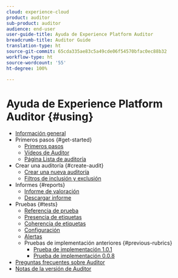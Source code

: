 ```yaml
---
cloud: experience-cloud
product: auditor
sub-product: auditor
audience: end-user
user-guide-title: Ayuda de Experience Platform Auditor
breadcrumb-title: Auditor Guide
translation-type: ht
source-git-commit: 65cda335ae83c5a49cde06f54570bfac0ec88b32
workflow-type: ht
source-wordcount: '55'
ht-degree: 100%

---
```



# Ayuda de Experience Platform Auditor {#using}

+ [Información general](overview.md)
+ Primeros pasos {#get-started}
   + [Primeros pasos](get-started/getting-started.md)
   + [Vídeos de Auditor](get-started/videos.md)
   + [Página Lista de auditoría](get-started/audit-list.md)
+ Crear una auditoría {#create-audit}
   + [Crear una nueva auditoría](create-audit/create-new-audit.md)
   + [Filtros de inclusión y exclusión](create-audit/filters.md)
+ Informes {#reports}
   + [Informe de valoración](reports/scorecard.md)
   + [Descargar informe](reports/download-report.md)
+ Pruebas {#tests}
   + [Referencia de prueba](tests/test-reference.md)
   + [Presencia de etiquetas](tests/test-ref-presence.md)
   + [Coherencia de etiquetas](tests/test-ref-consistency.md)
   + [Configuración](tests/test-ref-cfg.md)
   + [Alertas](tests/test-ref-alerts.md)
   + Pruebas de implementación anteriores {#previous-rubrics}
      + [Prueba de implementación 1.0.1](tests/previous-rubrics/test-rubric1-0-1.md)
      + [Prueba de implementación 0.0.8](tests/previous-rubrics/test-rubric1-0.md)
+ [Preguntas frecuentes sobre Auditor](auditor-faq.md)
+ [Notas de la versión de Auditor](release-notes.md)
